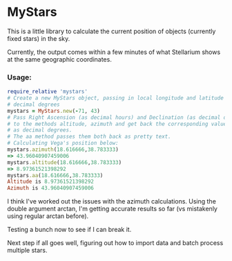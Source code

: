 # MyStars

This is a little library to calculate the current position of objects (currently fixed stars) in the sky.

Currently, the output comes within a few minutes of what Stellarium shows at the same geographic coordinates.

### Usage:

```ruby
require_relative 'mystars'
# Create a new MyStars object, passing in local longitude and latitude as
# decimal degrees
mystars = MyStars.new(-71, 43)
# Pass Right Ascension (as decimal hours) and Declination (as decimal degrees)
# to the methods altitude, azimuth and get back the corresponding value,
# as decimal degrees.
# The aa method passes them both back as pretty text.
# Calculating Vega's position below:
mystars.azimuth(18.616666,38.783333)
=> 43.96040907459006
mystars.altitude(18.616666,38.783333)
=> 8.97361521398292
mystars.aa(18.616666,38.783333)
Altitude is 8.97361521398292
Azimuth is 43.96040907459006
```

I think I've worked out the issues with the azimuth calculations.  Using the double argument arctan, I'm getting accurate results so far (vs mistakenly using regular arctan before).

Testing a bunch now to see if I can break it.

Next step if all goes well, figuring out how to import data and batch process multiple stars.
